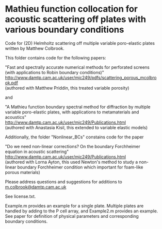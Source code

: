 # Mathieu function collocation for acoustic scattering off plates with various boundary conditions
Code for (2D) Helmholtz scattering off multiple variable poro-elastic plates written by Matthew Colbrook.

This folder contains code for the following papers:

"Fast and spectrally accurate numerical methods for perforated screens (with applications to Robin boundary conditions)"<br/>
http://www.damtp.cam.ac.uk/user/mjc249/pdfs/scattering_porous_mcolbrook.pdf<br/>
(authored with Matthew Priddin, this treated variable porosity)

and

"A Mathieu function boundary spectral method for diffraction by multiple variable poro-elastic plates, with applications to metamaterials and acoustics"<br/>
http://www.damtp.cam.ac.uk/user/mjc249/Publications.html<br/>
(authored with Anastasia Kisil, this extended to variable elastic models)

Additionally, the folder "Nonlinear_BCs" constains code for the paper

"Do we need non-linear corrections? On the boundary Forchheimer equation in acoustic scattering"<br/>
http://www.damtp.cam.ac.uk/user/mjc249/Publications.html<br/>
(authored with Lorna Ayton, this used Newton's method to study a non-linear boundary Forchheimer condition which important for foam-like porous materials)

Please address questions and suggestions for additions to m.colbrook@damtp.cam.ac.uk

See license.txt.

Example.m provides an example for a single plate. Multiple plates are handled by adding to the P cell array, and Example2.m provides an example. See paper for definition of physical parameters and corresponding boundary conditions.

